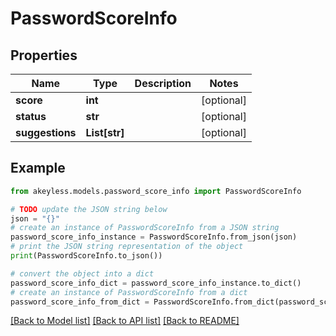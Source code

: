 # PasswordScoreInfo


## Properties

Name | Type | Description | Notes
------------ | ------------- | ------------- | -------------
**score** | **int** |  | [optional] 
**status** | **str** |  | [optional] 
**suggestions** | **List[str]** |  | [optional] 

## Example

```python
from akeyless.models.password_score_info import PasswordScoreInfo

# TODO update the JSON string below
json = "{}"
# create an instance of PasswordScoreInfo from a JSON string
password_score_info_instance = PasswordScoreInfo.from_json(json)
# print the JSON string representation of the object
print(PasswordScoreInfo.to_json())

# convert the object into a dict
password_score_info_dict = password_score_info_instance.to_dict()
# create an instance of PasswordScoreInfo from a dict
password_score_info_from_dict = PasswordScoreInfo.from_dict(password_score_info_dict)
```
[[Back to Model list]](../README.md#documentation-for-models) [[Back to API list]](../README.md#documentation-for-api-endpoints) [[Back to README]](../README.md)


